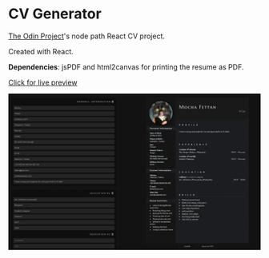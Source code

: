 # CV Generator

[The Odin Project](https://www.theodinproject.com/lessons/node-path-javascript-cv-application)'s node path React CV project.

Created with React.

**Dependencies**: jsPDF and html2canvas for printing the resume as PDF.

[Click for live preview](https://fatiharapoglu.github.io/cv-generator)

![RPS](src/assets/readme.png)
